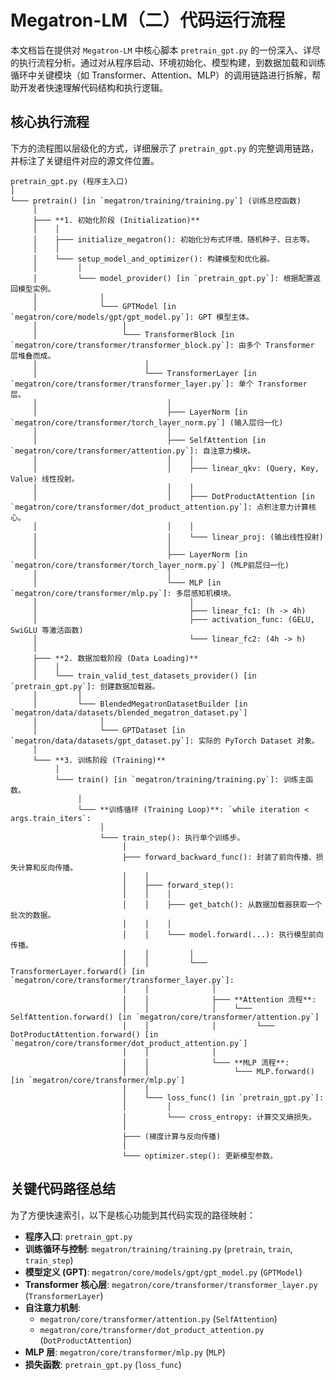 # Megatron-LM（二）代码运行流程

本文档旨在提供对 `Megatron-LM` 中核心脚本 `pretrain_gpt.py` 的一份深入、详尽的执行流程分析。通过对从程序启动、环境初始化、模型构建，到数据加载和训练循环中关键模块（如 Transformer、Attention、MLP）的调用链路进行拆解，帮助开发者快速理解代码结构和执行逻辑。

## 核心执行流程

下方的流程图以层级化的方式，详细展示了 `pretrain_gpt.py` 的完整调用链路，并标注了关键组件对应的源文件位置。

```text
pretrain_gpt.py (程序主入口)
│
└─── pretrain() [in `megatron/training/training.py`] (训练总控函数)
     │
     ├─── **1. 初始化阶段 (Initialization)**
     │    │
     │    ├─── initialize_megatron(): 初始化分布式环境、随机种子、日志等。
     │    │
     │    └─── setup_model_and_optimizer(): 构建模型和优化器。
     │         │
     │         └─── model_provider() [in `pretrain_gpt.py`]: 根据配置返回模型实例。
     │              │
     │              └─── GPTModel [in `megatron/core/models/gpt/gpt_model.py`]: GPT 模型主体。
     │                   │
     │                   └─── TransformerBlock [in `megatron/core/transformer/transformer_block.py`]: 由多个 Transformer 层堆叠而成。
     │                        │
     │                        └─── TransformerLayer [in `megatron/core/transformer/transformer_layer.py`]: 单个 Transformer 层。
     │                             │
     │                             ├─── LayerNorm [in `megatron/core/transformer/torch_layer_norm.py`] (输入层归一化)
     │                             │
     │                             ├─── SelfAttention [in `megatron/core/transformer/attention.py`]: 自注意力模块。
     │                             │    │
     │                             │    ├─── linear_qkv: (Query, Key, Value) 线性投射。
     │                             │    │
     │                             │    ├─── DotProductAttention [in `megatron/core/transformer/dot_product_attention.py`]: 点积注意力计算核心。
     │                             │    │
     │                             │    └─── linear_proj: (输出线性投射)
     │                             │
     │                             ├─── LayerNorm [in `megatron/core/transformer/torch_layer_norm.py`] (MLP前层归一化)
     │                             │
     │                             └─── MLP [in `megatron/core/transformer/mlp.py`]: 多层感知机模块。
     │                                  │
     │                                  ├─── linear_fc1: (h -> 4h)
     │                                  ├─── activation_func: (GELU, SwiGLU 等激活函数)
     │                                  └─── linear_fc2: (4h -> h)
     │
     ├─── **2. 数据加载阶段 (Data Loading)**
     │    │
     │    └─── train_valid_test_datasets_provider() [in `pretrain_gpt.py`]: 创建数据加载器。
     │         │
     │         └─── BlendedMegatronDatasetBuilder [in `megatron/data/datasets/blended_megatron_dataset.py`]
     │              │
     │              └─── GPTDataset [in `megatron/data/datasets/gpt_dataset.py`]: 实际的 PyTorch Dataset 对象。
     │
     └─── **3. 训练阶段 (Training)**
          │
          └─── train() [in `megatron/training/training.py`]: 训练主函数。
               │
               └─── **训练循环 (Training Loop)**: `while iteration < args.train_iters`:
                    │
                    └─── train_step(): 执行单个训练步。
                         │
                         ├─── forward_backward_func(): 封装了前向传播、损失计算和反向传播。
                         │    │
                         │    ├─── forward_step():
                         │    │    │
                         │    │    ├─── get_batch(): 从数据加载器获取一个批次的数据。
                         │    │    │
                         │    │    └─── model.forward(...): 执行模型前向传播。
                         │    │         │
                         │    │         └─── TransformerLayer.forward() [in `megatron/core/transformer/transformer_layer.py`]:
                         │    │              │
                         │    │              ├─── **Attention 流程**:
                         │    │              │    └─── SelfAttention.forward() [in `megatron/core/transformer/attention.py`]
                         │    │              │         └─── DotProductAttention.forward() [in `megatron/core/transformer/dot_product_attention.py`]
                         │    │              │
                         │    │              └─── **MLP 流程**:
                         │    │                   └─── MLP.forward() [in `megatron/core/transformer/mlp.py`]
                         │    │
                         │    └─── loss_func() [in `pretrain_gpt.py`]:
                         │         │
                         │         └─── cross_entropy: 计算交叉熵损失。
                         │
                         ├─── (梯度计算与反向传播)
                         │
                         └─── optimizer.step(): 更新模型参数。
```

## 关键代码路径总结

为了方便快速索引，以下是核心功能到其代码实现的路径映射：

- **程序入口**: `pretrain_gpt.py`
- **训练循环与控制**: `megatron/training/training.py` (`pretrain`, `train`, `train_step`)
- **模型定义 (GPT)**: `megatron/core/models/gpt/gpt_model.py` (`GPTModel`)
- **Transformer 核心层**: `megatron/core/transformer/transformer_layer.py` (`TransformerLayer`)
- **自注意力机制**:
  - `megatron/core/transformer/attention.py` (`SelfAttention`)
  - `megatron/core/transformer/dot_product_attention.py` (`DotProductAttention`)
- **MLP 层**: `megatron/core/transformer/mlp.py` (`MLP`)
- **损失函数**: `pretrain_gpt.py` (`loss_func`)
